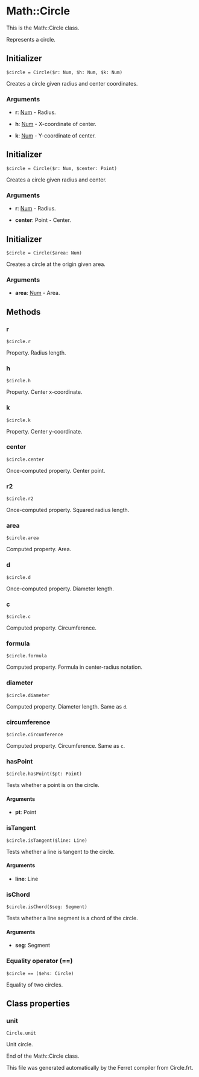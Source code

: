 # Math::Circle

This is the Math::Circle class.

Represents a circle.


## Initializer

```
$circle = Circle($r: Num, $h: Num, $k: Num)
```

Creates a circle given radius and center coordinates.


### Arguments

* __r__: [Num](/doc/std/Number.md) - Radius.

* __h__: [Num](/doc/std/Number.md) - X-coordinate of center.

* __k__: [Num](/doc/std/Number.md) - Y-coordinate of center.



## Initializer

```
$circle = Circle($r: Num, $center: Point)
```

Creates a circle given radius and center.


### Arguments

* __r__: [Num](/doc/std/Number.md) - Radius.

* __center__: Point - Center.



## Initializer

```
$circle = Circle($area: Num)
```

Creates a circle at the origin given area.


### Arguments

* __area__: [Num](/doc/std/Number.md) - Area.

## Methods

### r

```
$circle.r
```

Property. Radius length.



### h

```
$circle.h
```

Property. Center x-coordinate.



### k

```
$circle.k
```

Property. Center y-coordinate.



### center

```
$circle.center
```

Once-computed property. Center point.



### r2

```
$circle.r2
```

Once-computed property. Squared radius length.



### area

```
$circle.area
```

Computed property. Area.



### d

```
$circle.d
```

Once-computed property. Diameter length.



### c

```
$circle.c
```

Computed property. Circumference.



### formula

```
$circle.formula
```

Computed property. Formula in center-radius notation.



### diameter

```
$circle.diameter
```

Computed property. Diameter length. Same as `d`.



### circumference

```
$circle.circumference
```

Computed property. Circumference. Same as `c`.



### hasPoint

```
$circle.hasPoint($pt: Point)
```

Tests whether a point is on the circle.


#### Arguments

* __pt__: Point  



### isTangent

```
$circle.isTangent($line: Line)
```

Tests whether a line is tangent to the circle.


#### Arguments

* __line__: Line  



### isChord

```
$circle.isChord($seg: Segment)
```

Tests whether a line segment is a chord of the circle.


#### Arguments

* __seg__: Segment  



### Equality operator (==)

```
$circle == ($ehs: Circle)
```

Equality of two circles.

## Class properties

### unit

```
Circle.unit
```

Unit circle.



End of the Math::Circle class.

This file was generated automatically by the Ferret compiler from
Circle.frt.